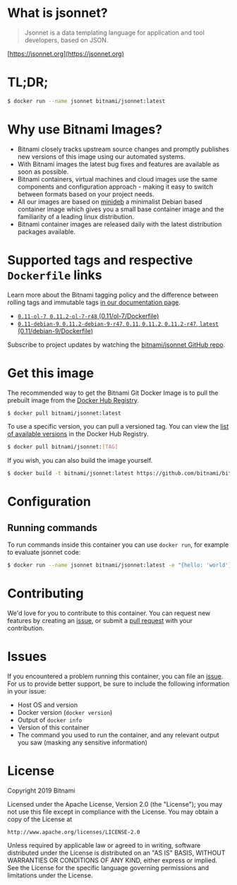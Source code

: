 # What is jsonnet?

> Jsonnet is a data templating language for application and tool developers, based on JSON.

[https://jsonnet.org](https://jsonnet.org)

# TL;DR;

```bash
$ docker run --name jsonnet bitnami/jsonnet:latest
```

# Why use Bitnami Images?

* Bitnami closely tracks upstream source changes and promptly publishes new versions of this image using our automated systems.
* With Bitnami images the latest bug fixes and features are available as soon as possible.
* Bitnami containers, virtual machines and cloud images use the same components and configuration approach - making it easy to switch between formats based on your project needs.
* All our images are based on [minideb](https://github.com/bitnami/minideb) a minimalist Debian based container image which gives you a small base container image and the familiarity of a leading linux distribution.
* Bitnami container images are released daily with the latest distribution packages available.

# Supported tags and respective `Dockerfile` links

Learn more about the Bitnami tagging policy and the difference between rolling tags and immutable tags [in our documentation page](https://docs.bitnami.com/containers/how-to/understand-rolling-tags-containers/).


* [`0.11-ol-7`, `0.11.2-ol-7-r48` (0.11/ol-7/Dockerfile)](https://github.com/bitnami/bitnami-docker-git/blob/0.11.2-ol-7-r48/0.11/ol-7/Dockerfile)
* [`0.11-debian-9`, `0.11.2-debian-9-r47`, `0.11`, `0.11.2`, `0.11.2-r47`, `latest` (0.11/debian-9/Dockerfile)](https://github.com/bitnami/bitnami-docker-git/blob/0.11.2-debian-9-r47/0.11/debian-9/Dockerfile)

Subscribe to project updates by watching the [bitnami/jsonnet GitHub repo](https://github.com/bitnami/bitnami-docker-jsonnet).

# Get this image

The recommended way to get the Bitnami Git Docker Image is to pull the prebuilt image from the [Docker Hub Registry](https://hub.docker.com/r/bitnami/jsonnet).

```bash
$ docker pull bitnami/jsonnet:latest
```

To use a specific version, you can pull a versioned tag. You can view the [list of available versions](https://hub.docker.com/r/bitnami/jsonnet/tags/) in the Docker Hub Registry.

```bash
$ docker pull bitnami/jsonnet:[TAG]
```

If you wish, you can also build the image yourself.

```bash
$ docker build -t bitnami/jsonnet:latest https://github.com/bitnami/bitnami-docker-jsonnet.git
```

# Configuration

## Running commands

To run commands inside this container you can use `docker run`, for example to evaluate jsonnet code:

```bash
$ docker run --name jsonnet bitnami/jsonnet:latest -e "{hello: 'world'}"
```

# Contributing

We'd love for you to contribute to this container. You can request new features by creating an [issue](https://github.com/bitnami/bitnami-docker-jsonnet/issues), or submit a [pull request](https://github.com/bitnami/bitnami-docker-jsonnet/pulls) with your contribution.

# Issues

If you encountered a problem running this container, you can file an [issue](https://github.com/bitnami/bitnami-docker-jsonnet/issues). For us to provide better support, be sure to include the following information in your issue:

- Host OS and version
- Docker version (`docker version`)
- Output of `docker info`
- Version of this container
- The command you used to run the container, and any relevant output you saw (masking any sensitive information)

# License

Copyright 2019 Bitnami

Licensed under the Apache License, Version 2.0 (the "License");
you may not use this file except in compliance with the License.
You may obtain a copy of the License at

    http://www.apache.org/licenses/LICENSE-2.0

Unless required by applicable law or agreed to in writing, software
distributed under the License is distributed on an "AS IS" BASIS,
WITHOUT WARRANTIES OR CONDITIONS OF ANY KIND, either express or implied.
See the License for the specific language governing permissions and
limitations under the License.
